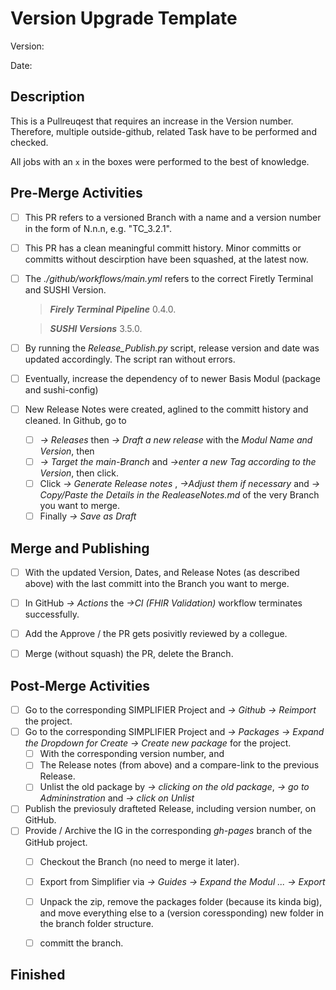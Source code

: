 # Version Upgrade Template
<!--- parameters of your upgrade -->

Version:

Date:

## Description
<!--- CAVEAT: You to be an admin to perform all the necessary jobs. -->
This is a Pullreuqest that requires an increase in the Version number. Therefore, multiple outside-github, related Task have to be performed and checked.

All jobs with an `x` in the boxes were performed to the best of knowledge.

## Pre-Merge Activities
<!--- Lets check everything before we continue. -->
- [ ] This PR refers to a versioned Branch with a name and a version number in the form of N.n.n, e.g. "TC_3.2.1".
- [ ] This PR has a clean meaningful committ history. Minor committs or committs without descirption have been squashed, at the latest now.
- [ ] The _./github/workflows/main.yml_ refers to the correct Firetly Terminal and SUSHI Version. 
    > **_Firely Terminal Pipeline_**  0.4.0.

    > **_SUSHI Versions_**  3.5.0.
- [ ] By running the _Release_Publish.py_ script, release version and date was updated accordingly. The script ran without errors.
- [ ] Eventually, increase the dependency of to newer Basis Modul (package and sushi-config)
- [ ] New Release Notes were created, aglined to the committ history and cleaned. In Github, go to 
  - [ ]  _-> Releases_ then _-> Draft a new release_ with the _Modul Name and Version_, then
  - [ ] _-> Target the main-Branch_ and _->enter a new Tag according to the Version_, then click.
  - [ ] Click _-> Generate Release notes_ , _->Adjust them if necessary_ and _-> Copy/Paste the Details in the RealeaseNotes.md_ of the very Branch you want to merge.
  - [ ] Finally _-> Save as Draft_

## Merge and Publishing
<!--- Now lets do the merge. -->
<!--- Include details of your testing environment, especially -->
- [ ] With the updated Version, Dates, and Release Notes (as described above) with the last committ into the Branch you want to merge.
- [ ] In GitHub _-> Actions_ the _->CI (FHIR Validation)_ workflow terminates successfully.
- [ ] Add the Approve / the PR gets posivitly reviewed by a collegue.
- [ ] Merge (without squash) the PR, delete the Branch.


## Post-Merge Activities
<!--- Do some update, refreshe and cleanup of related resources. -->

- [ ] Go to the corresponding SIMPLIFIER Project and _-> Github -> Reimport_ the project.
- [ ] Go to the corresponding SIMPLIFIER Project and _-> Packages -> Expand the Dropdown for Create -> Create new package_ for the project.
  - [ ] With the corresponding version number, and
  - [ ] The Release notes (from above) and a compare-link to the previous Release.
  - [ ] Unlist the old package by _-> clicking on the old package_, _-> go to Admininstration_ and _-> click on Unlist_
- [ ] Publish the previosuly drafteted Release, including version number, on GitHub.
- [ ] Provide / Archive the IG in the corresponding _gh-pages_ branch of the GitHub project.
  - [ ] Checkout the Branch (no need to merge it later).
  - [ ] Export from Simplifier via _-> Guides -> Expand the Modul ... -> Export_
  - [ ] Unpack the zip, remove the packages folder (because its kinda big), and move everything else to a (version coressponding) new folder in the branch folder structure.
  - [ ] committ the branch.


## Finished
